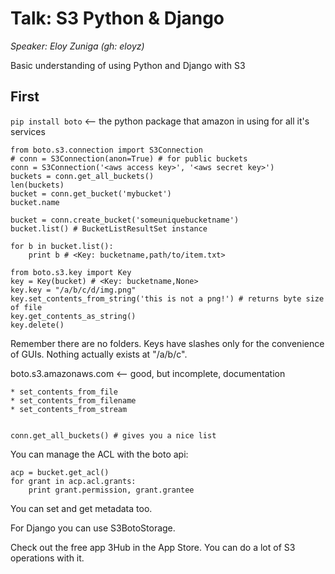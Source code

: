# Talk: S3 Python & Django
_Speaker: Eloy Zuniga (gh: eloyz)_

Basic understanding of using Python and Django with S3

## First

`pip install boto` <-- the python package that amazon in using for all it's services

    from boto.s3.connection import S3Connection
    # conn = S3Connection(anon=True) # for public buckets
    conn = S3Connection('<aws access key>', '<aws secret key>')
    buckets = conn.get_all_buckets()
    len(buckets)
    bucket = conn.get_bucket('mybucket')
    bucket.name
    
    bucket = conn.create_bucket('someuniquebucketname') 
    bucket.list() # BucketListResultSet instance
    
    for b in bucket.list():
        print b # <Key: bucketname,path/to/item.txt>
        
    from boto.s3.key import Key
    key = Key(bucket) # <Key: bucketname,None>
    key.key = "/a/b/c/d/img.png"
    key.set_contents_from_string('this is not a png!') # returns byte size of file
    key.get_contents_as_string()
    key.delete()
    
Remember there are no folders. Keys have slashes only for the convenience of GUIs. Nothing actually exists at "/a/b/c".

boto.s3.amazonaws.com <-- good, but incomplete, documentation

    * set_contents_from_file
    * set_contents_from_filename
    * set_contents_from_stream
    
    
    conn.get_all_buckets() # gives you a nice list
    
You can manage the ACL with the boto api:

    acp = bucket.get_acl()
    for grant in acp.acl.grants:
        print grant.permission, grant.grantee
        
You can set and get metadata too.

For Django you can use S3BotoStorage.

Check out the free app 3Hub in the App Store. You can do a lot of S3 operations with it.

    